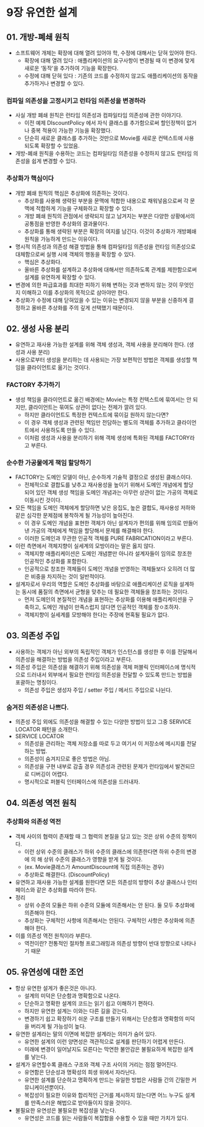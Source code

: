 # 9장 유연한 설계

## 01. 개방-폐쇄 원칙

- 소프트웨어 개체는 확장에 대해 열려 있어야 학, 수정에 대해서는 닫혀 있어야 한다.
  - 확장에 대해 열려 있다 : 애플리케이션의 요구사항이 변경될 때 이 변경에 맞게 새로운 ‘동작'을 추가하여 기능을 확장한다.
  - 수정에 대해 닫혀 있다 : 기존의 코드를 수정하지 않고도 애플리케이션의 동작을 추가하거나 변경할 수 있다.

### 컴파일 의존성을 고정시키고 런타임 의존성을 변경하라

- 사실 개방 폐쇄 원칙은 런타임 의존성과 컴파일타임 의존성에 관한 이야기다.
  - 이전 예제 DIscountPolicy 에서 자식 클래스를 추가함으로써 할인정책이 없거나 중복 적용이 가능한 기능을 확장했다.
  - 단순히 새로운 클래스를 추가하는 것만으로 Movie를 새로운 컨텍스트에 사용되도록 확장할 수 있었음.
- 개방-폐쇄 원칙을 수용하는 코드는 컴파일타임 의존성을 수정하지 않고도 런타임 의존성을 쉽게 변경할 수 있다.

### 추상화가 핵심이다

- 개방 폐쇄 원칙의 핵심은 추상화에 의존하는 것이다.
  - 추상화를 사용해 생략된 부분을 문맥에 적합한 내용으로 채워넣음으로써 각 문맥에 적합하게 기능을 구체화하고 확장할 수 있다.
  - 개방 폐쇄 원칙의 관점에서 생략되지 않고 남겨지는 부분은 다양한 상황에서의 공통점을 반영한 추상화의 결과물이다.
  - 추상화를 통해 생략된 부분은 확장의 여지를 남긴다. 이것이 추상화가 개방폐쇄 원칙을 가능하게 만드는 이유이다.
- 명시적 의존성과 의존성 해결 방법을 통해 컴파일타임 의존성을 런타임 의존성으로 대체함으로써 실행 시에 객체의 행동을 확장할 수 있다.
  - 핵심은 추상화다.
  - 올바른 추상화를 설계하고 추상화에 대해서만 의존하도록 관계를 제한함으로써 설계를 유연하게 확장할 수 있다.
- 변경에 의한 파급효과를 최대한 피하기 위해 변하는 것과 변하지 않는 것이 무엇인지 이해하고 이를 추상화의 목적으로 삼아야만 한다.
- 추상화가 수정에 대해 닫혀있을 수 있는 이유는 변경되지 않을 부분을 신중하게 결정하고 올바른 추상화를 주의 깊게 선택했기 때문이다.

## 02. 생성 사용 분리

- 유연하고 재사용 가능한 설계를 위해 객체 생성과, 객체 사용을 분리해야 한다. (생성과 사용 분리)
- 사용으로부터 생성을 분리하는 데 사용되는 가장 보편적인 방법은 객체를 생성할 책임을 클라이언트로 옮기는 것이다.

### FACTORY 추가하기

- 생성 책임을 클라이언트로 옮긴 배경에는 Movie는 특정 컨텍스트에 묶여서는 안 되지만, 클라이언트는 묶여도 상관이 없다는 전제가 깔려 있다.
  - 하지만 클라이언트도 특정한 컨텍스트에 묶이길 원하지 않는다면?
  - 이 경우 객체 생성과 관련된 책임만 전담하는 별도의 객체를 추가하고 클라이언트에서 사용하도록 만들 수 있다.
  - 이처럼 생성과 사용을 분리하기 위해 객체 생성에 특화된 객체를 FACTORY라고 부른다.

### 순수한 가공물에게 책임 할당하기

- FACTORY는 도메인 모델이 아닌, 순수하게 기술적 결정으로 생성된 클래스이다.
  - 전체적으로 결합도를 낮추고 재사용성을 높이기 위해서 도메인 개념에게 할당되어 있던 객체 생성 책임을 도메인 개념과는 아무런 상관이 없는 가공의 객체로 이동시킨 것이다.
- 모든 책임을 도메인 객체에게 할당하면 낮은 응집도, 높은 결합도, 재사용성 저하와 같은 심각한 문제점에 봉착하게 될 가능성이 높아진다.
  - 이 경우 도메인 개념을 표현한 객체가 아닌 설계자가 편의를 위해 임의로 만들어낸 가공의 객체에게 책임을 할당해서 문제를 해결해야 한다.
  - 이러한 도메인과 무관한 인공적 객체를 PURE FABRICATION이라고 부른다.
- 이런 측면에서 객체지향이 실세계의 모방이라는 말은 옳지 않다.
  - 객체지향 애플리케이션은 도메인 개념뿐만 아니라 설계자들이 임의로 창조한 인공적인 추상화를 포함한다.
  - 인공적으로 창조한 객체들이 도메인 개념을 반영하는 객체들보다 오히려 더 많은 비중을 차지하는 것이 일반적이다.
- 설계자로서 우리의 역할은 도메인 추상화를 바탕으로 애플리케이션 로직을 설계하는 동시에 품질의 측면에서 균형을 맞추는 데 필요한 객체들을 창조하는 것이다.
  - 먼저 도메인의 본질적인 개념을 표현하는 추상화를 이용해 애플리케이션을 구축하고, 도메인 개념이 만족스럽지 않다면 인공적인 객체를 창ㅇ조하자.
  - 객체지향이 실세계를 모방해야 한다는 주장에 현혹될 필요가 없다.

## 03. 의존성 주입

- 사용하는 객체가 아닌 외부의 독립적인 객체가 인스턴스를 생성한 후 이를 전달해서 의존성을 해결하는 방법을 의존성 주입이라고 부른다.
- 의존성 주입은 의존성을 해결하기 위해 의존성을 객체 퍼블릭 인터페이스에 명식적으로 드러내서 외부에서 필요한 런타임 의존성을 전달할 수 있도록 만드는 방법을 포괄하는 명칭이다.
  - 의존성 주입은 생성자 주입 / setter 주입 / 메서드 주입으로 나뉜다.

### 숨겨진 의존성은 나쁘다.

- 의존성 주입 외에도 의존성을 해결할 수 있는 다양한 방법이 있고 그중 SERVICE LOCATOR 패턴을 소개한다.
- SERVICE LOCATOR
  - 의존성을 관리하는 객체 저장소를 따로 두고 여기서 이 저장소에 메시지를 전달하는 방법.
  - 의존성이 숨겨지므로 좋은 방법은 아님.
  - 의존성을 구현 내부로 감출 경우 의존성과 관련된 문제가 런타임에서 발견되므로 디버깅이 어렵다.
  - 명시적으로 퍼블릭 인터페이스에 의존성을 드러내자.

## 04. 의존성 역전 원칙

### 추상화와 의존성 역전

- 객체 사이의 협력이 존재할 때 그 협력의 본질을 담고 있는 것은 상위 수준의 정책이다.
  - 이런 상위 수준의 클래스가 하위 수준의 클래스에 의존한다면 하위 수준의 변경에 의 해 상위 수준의 클래스가 영향을 받게 될 것이다.
  - (ex. Movie클래스가 AmountDiscount에 직접 의존하는 경우)
  - 추상화로 해결한다. (DiscountPolicy)
- 유연하고 재사용 가능한 설계를 원한다면 모든 의존성의 방향이 추상 클래스나 인터페이스와 같은 추상화를 따라야 한다.
- 정리
  - 상위 수준의 모듈은 하위 수준의 모듈에 의존해서는 안 된다. 둘 모두 추상화에 의존해야 한다.
  - 추상화는 구체적인 사항에 의존해서는 안된다. 구체적인 사항은 추상화에 의존해야 한다.
- 이를 의존성 역전 원칙이라 부른다.
  - 역전이란? 전통적인 절차형 프로그래밍과 의존성 방향이 반대 방향으로 나타나기 때문

## 05. 유연성에 대한 조언

- 항상 유연한 설게가 좋은것은 아니다.
  - 설계의 미덕은 단순함과 명확함으로 나온다.
  - 단순하고 명확한 설계의 코드는 읽기 쉽고 이해하기 편하다.
  - 하지만 유연한 설계는 이와는 다른 길을 걷는다.
  - 변경하기 쉽고 확장하기 쉬운 구조를 만들기 위해서는 단순함과 명확함의 미덕을 버리게 될 가능성이 높다.
- 유연한 설계라는 말의 이면에 복잡한 설계라는 의미가 숨어 있다.
  - 유연한 설계의 이런 양면성은 객관적으로 설계를 판단하기 어렵게 만든다.
  - 미래에 변경이 일어날지도 모른다는 막연한 불안감은 불필요하게 복잡한 설계를 낳는다.
- 설계가 유연할수록 클래스 구조와 객체 구조 사이의 거리는 점점 멀어진다.
  - 유연함은 단순성과 명확성의 희생 위에서 자라난다.
  - 유연한 설계를 단순하고 명확하게 만드는 유일한 방법은 사람들 간의 긴밀한 커뮤니케이션뿐이다.
  - 복잡성이 필요한 이유와 합리적인 근거를 제시하지 않는다면 어느 누구도 설계를 만족스러운 해법으로 받아들이지 않을 것이다.
- 불필요한 유연성은 불필요한 복잡성을 낳는다.
  - 유연성은 코드를 읽는 사람들이 복잡함을 수용할 수 있을 때만 가치가 있다.
